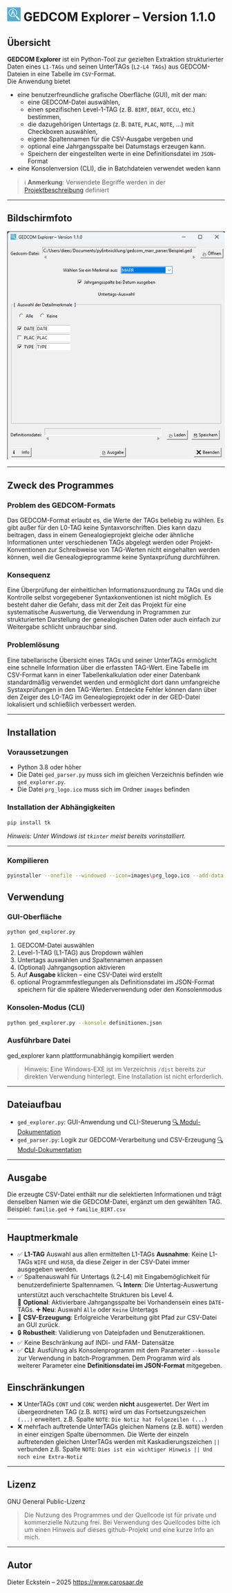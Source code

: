 
# ![alt text](images/prg_logo_ico.png) GEDCOM Explorer – Version 1.1.0

## Übersicht 

**GEDCOM Explorer** ist ein Python-Tool zur gezielten Extraktion strukturierter Daten eines `L1-TAGs` und seinen UnterTAGs (`L2-L4 TAGs`) aus GEDCOM-Dateien in eine Tabelle im `CSV`-Format.  
Die Anwendung bietet 
* eine benutzerfreundliche grafische Oberfläche (GUI), mit der man:
  - eine GEDCOM-Datei auswählen,
  - einen spezifischen Level-1-TAG (z. B. `BIRT`, `DEAT`, `OCCU`, etc.) bestimmen,
  - die dazugehörigen Untertags (z. B. `DATE`, `PLAC`, `NOTE`, …) mit Checkboxen auswählen,
  - eigene Spaltennamen für die CSV-Ausgabe vergeben und
  - optional eine Jahrgangsspalte bei Datumstags erzeugen kann.
  - Speichern der eingestellten werte in eine Definitionsdatei im `JSON`-Format
* eine Konsolenversion (CLI), die in Batchdateien verwendet weden kann

> ℹ️ **Anmerkung**: Verwendete Begriffe werden in der [Projektbeschreibung](Projektbeschreibung.md) definiert

---
## Bildschirmfoto
![alt text](<images/Screenshot 2025-06-02 184419.png>)

---
## Zweck des Programmes
### Problem des GEDCOM-Formats
Das GEDCOM-Format erlaubt es, die Werte der TAGs beliebig zu wählen. Es gibt außer für den L0-TAG keine Syntaxvorschriften. Dies kann dazu beitragen, dass in einem Genealogieprojekt gleiche oder ähnliche Informationen unter verschiedenen TAGs abgelegt werden oder Projekt-Konventionen zur Schreibweise von TAG-Werten nicht eingehalten werden können, weil die Genealogieprogramme keine Syntaxprüfung durchführen.
### Konsequenz
Eine Überprüfung der einheitlichen Informationszuordnung zu TAGs und die Kontrolle selbst vorgegebener Syntaxkonventionen ist nicht möglich. Es besteht daher die Gefahr, dass mit der Zeit das Projekt für eine systematische Auswertung, die Verwendung in Programmen zur strukturierten Darstellung der genealogischen Daten oder auch einfach zur Weitergabe schlicht unbrauchbar sind.
### Problemlösung
Eine tabellarische Übersicht eines TAGs und seiner UnterTAGs ermöglicht eine schnelle Information über die erfassten TAG-Wert. Eine Tabelle im CSV-Format kann in einer Tabellenkalkulation oder einer Datenbank standardmäßig verwendet werden und ermöglicht dort dann umfangreiche Systaxprüfungen in den TAG-Werten.
Entdeckte Fehler können dann über den Zeiger des L0-TAG im Genealogieprojekt oder in der GED-Datei lokalisiert und schließlich verbessert werden. 

---
## Installation

### Voraussetzungen

- Python 3.8 oder höher
- Die Datei `ged_parser.py` muss sich im gleichen Verzeichnis befinden wie `ged_explorer.py`.
- Die Datei `prg_logo.ico` muss sich im Ordner `images` befinden

### Installation der Abhängigkeiten

```bash
pip install tk
```
*Hinweis: Unter Windows ist `tkinter` meist bereits vorinstalliert.*

---

### Kompilieren 
  ```bash
  pyinstaller --onefile --windowed --icon=images\prg_logo.ico --add-data "images\prg_logo.ico;images" ged_explorer.py
  ```

## Verwendung
### GUI-Oberfläche
```bash
python ged_explorer.py
```

1. GEDCOM-Datei auswählen
2. Level-1-TAG (L1-TAG) aus Dropdown wählen
3. Untertags auswählen und Spaltennamen anpassen
4. (Optional) Jahrgangsoption aktivieren
5. Auf **Ausgabe** klicken – eine CSV-Datei wird erstellt
6. optional Programmfestlegungen als Definitionsdatei im JSON-Format speichern
   für die spätere Wiederverwendung oder den Konsolenmodus

### Konsolen-Modus (CLI)
```bash
python ged_explorer.py --konsole definitionen.json
```
### Ausführbare Datei
ged_explorer kann plattformunabhängig kompiliert werden
> Hinweis: 
Eine Windows-EXE ist im Verzeichnis `/dist` bereits zur direkten Verwendung hinterlegt.
Eine Installation ist nicht erforderlich.

---
## Dateiaufbau
* `ged_explorer.py`: GUI-Anwendung und CLI-Steuerung   [🔍 Modul-Dokumentation](ged_explorer_Dokumentation.md)
* `ged_parser.py`: Logik zur GEDCOM-Verarbeitung und CSV-Erzeugung   [🔍 Modul-Dokumentation](ged_parser_Dokumentation.md)

---
## Ausgabe
Die erzeugte CSV-Datei enthält nur die selektierten Informationen und trägt denselben Namen wie die GEDCOM-Datei, ergänzt um den gewählten TAG.
Beispiel:
`familie.ged` → `familie_BIRT.csv`

---
## Hauptmerkmale
* ✅ **L1-TAG** Auswahl aus allen ermittelten L1-TAGs 
  **Ausnahme**: Keine L1-TAGs `WIFE` und `HUSB`, da diese Zeiger in der CSV-Datei immer ausgegeben werden. 
* ✅ Spaltenauswahl für Untertags (L2-L4) mit Eingabemöglichkeit für benutzerdefinierte Spaltennamen.
  🔍 **Intern**: Die Untertag-Auswertung unterstützt auch verschachtelte Strukturen bis Level 4.  
  📅 **Optional**: Aktivierbare Jahrgangsspalte bei Vorhandensein eines `DATE`-TAGs.
  ➕ **Neu**: Auswahl `Alle` oder `Keine` Untertags
* 📄 **CSV-Erzeugung**: Erfolgreiche Verarbeitung gibt Pfad zur CSV-Datei an GUI zurück.
* 🔒 **Robustheit**: Validierung von Dateipfaden und Benutzeraktionen.
* ✅ Keine Beschränkung auf INDI- und FAM- Datensätze 
* ✅ **CLI**: Ausführug als Konsolenprogramm mit dem Parameter `--konsole` zur Verwendung in batch-Programmen.
  Dem Programm wird als weiterer Parameter eine **Definitionsdatei im JSON-Format** mitgegeben.

## Einschränkungen
* ❌ UnterTAGs `CONT` und `CONC` werden **nicht** ausgewertet. 
  Der Wert im übergeordneten TAG (z.B. `NOTE`) wird um das Fortsetzungszeichen ` (...)` erweitert.
  z.B. Spalte `NOTE`: `Die Notiz hat Folgezeilen (...)`
* ❌ mehrfach auftretende UnterTAGs gleichen Namens (z.B. `NOTE`) werden in einer einzigen Spalte übernommen. 
  Die Werte der einzeln auftretenden gleichen UnterTAGs werden mit Kaskadierungszeichen  ` || ` verbunden
  z.B. Spalte `NOTE`: `Dies ist ein wichtiger Hinweis || Und noch eine Extra-Notiz`

---

## Lizenz

GNU General Public-Lizenz
> Die Nutzung des Programmes und der Quellcode ist für private und kommerzielle Nutzung frei.
> Bei Verwendung des Quellcodes bitte ich um einen Hinweis auf dieses github-Projekt und 
> eine kurze Info an mich.

---

## Autor

Dieter Eckstein – 2025
https://www.carosaar.de


